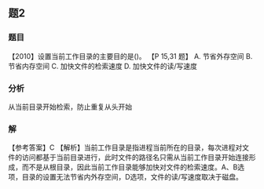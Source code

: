 ## 题2
### 题目
【2010】设置当前工作目录的主要目的是()。 【P 15,31 题】
A. 节省外存空间 
B. 节省内存空间
C. 加快文件的检索速度 
D. 加快文件的读/写速度
### 分析
从当前目录开始检索，防止重复从头开始
### 解
【参考答案】C
【解析】当前工作目录是指进程当前所在的目录，每次进程对文件的访问都基于当前目录进行，此时文件的路径名只需从当前工作目录开始连接形成，而不是从根目录，因此当前工作目录能够加快对文件的检索速度。A、B选项，目录的设置无法节省内外存空间，D选项，文件的读/写速度取决于磁盘。